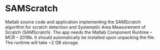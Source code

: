 # SAMScratch
Matlab source code and application implementing the SAMScratch algorithm for scratch detection and Systematic Area Measurement of Scratch (SAMScratch).
The app needs the Matlab Component Runtime – MCR – 2019b. It should automatically be installed upon unpacking the file. The runtime will take ~2 GB storage. 
